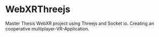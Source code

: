 # WebXRThreejs
Master Thesis WebXR project using Threejs and Socket io. Creating an cooperative multiplayer-VR-Application.
